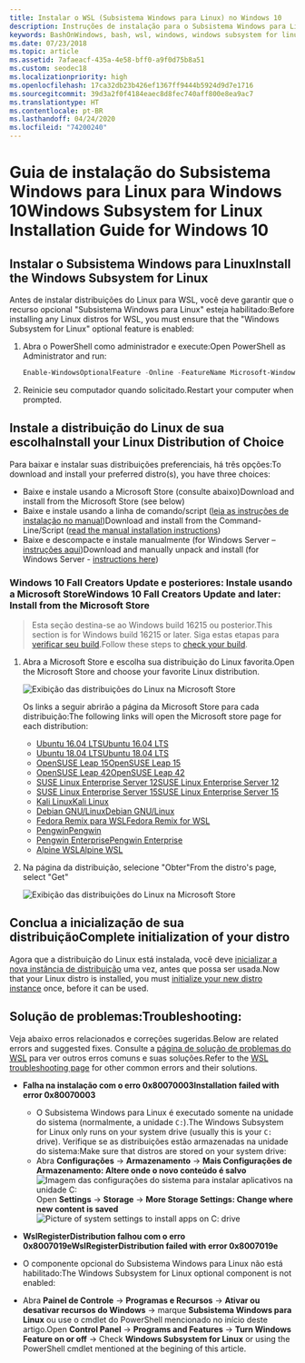 ```yaml
---
title: Instalar o WSL (Subsistema Windows para Linux) no Windows 10
description: Instruções de instalação para o Subsistema Windows para Linux no Windows 10.
keywords: BashOnWindows, bash, wsl, windows, windows subsystem for linux, windowssubsystem, ubuntu, debian, suse, windows 10, install
ms.date: 07/23/2018
ms.topic: article
ms.assetid: 7afaeacf-435a-4e58-bff0-a9f0d75b8a51
ms.custom: seodec18
ms.localizationpriority: high
ms.openlocfilehash: 17ca32db23b426ef1367ff9444b5924d9d7e1716
ms.sourcegitcommit: 39d3a2f0f4184eaec8d8fec740aff800e8ea9ac7
ms.translationtype: HT
ms.contentlocale: pt-BR
ms.lasthandoff: 04/24/2020
ms.locfileid: "74200240"
---
```

# <a name="windows-subsystem-for-linux-installation-guide-for-windows-10"></a><span data-ttu-id="fd051-104">Guia de instalação do Subsistema Windows para Linux para Windows 10</span><span class="sxs-lookup"><span data-stu-id="fd051-104">Windows Subsystem for Linux Installation Guide for Windows 10</span></span>

## <a name="install-the-windows-subsystem-for-linux"></a><span data-ttu-id="fd051-105">Instalar o Subsistema Windows para Linux</span><span class="sxs-lookup"><span data-stu-id="fd051-105">Install the Windows Subsystem for Linux</span></span>

<span data-ttu-id="fd051-106">Antes de instalar distribuições do Linux para WSL, você deve garantir que o recurso opcional "Subsistema Windows para Linux" esteja habilitado:</span><span class="sxs-lookup"><span data-stu-id="fd051-106">Before installing any Linux distros for WSL, you must ensure that the "Windows Subsystem for Linux" optional feature is enabled:</span></span>

1. <span data-ttu-id="fd051-107">Abra o PowerShell como administrador e execute:</span><span class="sxs-lookup"><span data-stu-id="fd051-107">Open PowerShell as Administrator and run:</span></span>
    ```powershell
    Enable-WindowsOptionalFeature -Online -FeatureName Microsoft-Windows-Subsystem-Linux
    ```

2. <span data-ttu-id="fd051-108">Reinicie seu computador quando solicitado.</span><span class="sxs-lookup"><span data-stu-id="fd051-108">Restart your computer when prompted.</span></span>

## <a name="install-your-linux-distribution-of-choice"></a><span data-ttu-id="fd051-109">Instale a distribuição do Linux de sua escolha</span><span class="sxs-lookup"><span data-stu-id="fd051-109">Install your Linux Distribution of Choice</span></span>
<span data-ttu-id="fd051-110">Para baixar e instalar suas distribuições preferenciais, há três opções:</span><span class="sxs-lookup"><span data-stu-id="fd051-110">To download and install your preferred distro(s), you have three choices:</span></span>
* <span data-ttu-id="fd051-111">Baixe e instale usando a Microsoft Store (consulte abaixo)</span><span class="sxs-lookup"><span data-stu-id="fd051-111">Download and install from the Microsoft Store (see below)</span></span>
* <span data-ttu-id="fd051-112">Baixe e instale usando a linha de comando/script ([leia as instruções de instalação no manual](install-manual.md))</span><span class="sxs-lookup"><span data-stu-id="fd051-112">Download and install from the Command-Line/Script ([read the manual installation instructions](install-manual.md))</span></span>
* <span data-ttu-id="fd051-113">Baixe e descompacte e instale manualmente (for Windows Server – [instruções aqui](install-on-server.md))</span><span class="sxs-lookup"><span data-stu-id="fd051-113">Download and manually unpack and install (for Windows Server - [instructions here](install-on-server.md))</span></span>

### <a name="windows-10-fall-creators-update-and-later-install-from-the-microsoft-store"></a><span data-ttu-id="fd051-114">Windows 10 Fall Creators Update e posteriores: Instale usando a Microsoft Store</span><span class="sxs-lookup"><span data-stu-id="fd051-114">Windows 10 Fall Creators Update and later: Install from the Microsoft Store</span></span>

> <span data-ttu-id="fd051-115">Esta seção destina-se ao Windows build 16215 ou posterior.</span><span class="sxs-lookup"><span data-stu-id="fd051-115">This section is for Windows build 16215 or later.</span></span>  <span data-ttu-id="fd051-116">Siga estas etapas para [verificar seu build](troubleshooting.md#check-your-build-number).</span><span class="sxs-lookup"><span data-stu-id="fd051-116">Follow these steps to [check your build](troubleshooting.md#check-your-build-number).</span></span> 

1. <span data-ttu-id="fd051-117">Abra a Microsoft Store e escolha sua distribuição do Linux favorita.</span><span class="sxs-lookup"><span data-stu-id="fd051-117">Open the Microsoft Store and choose your favorite Linux distribution.</span></span>

    ![Exibição das distribuições do Linux na Microsoft Store](media/store.png)

    <span data-ttu-id="fd051-119">Os links a seguir abrirão a página da Microsoft Store para cada distribuição:</span><span class="sxs-lookup"><span data-stu-id="fd051-119">The following links will open the Microsoft store page for each distribution:</span></span>

    * [<span data-ttu-id="fd051-120">Ubuntu 16.04 LTS</span><span class="sxs-lookup"><span data-stu-id="fd051-120">Ubuntu 16.04 LTS</span></span>](https://www.microsoft.com/store/apps/9pjn388hp8c9)
    * [<span data-ttu-id="fd051-121">Ubuntu 18.04 LTS</span><span class="sxs-lookup"><span data-stu-id="fd051-121">Ubuntu 18.04 LTS</span></span>](https://www.microsoft.com/store/apps/9N9TNGVNDL3Q)
    * [<span data-ttu-id="fd051-122">OpenSUSE Leap 15</span><span class="sxs-lookup"><span data-stu-id="fd051-122">OpenSUSE Leap 15</span></span>](https://www.microsoft.com/store/apps/9n1tb6fpvj8c)
    * [<span data-ttu-id="fd051-123">OpenSUSE Leap 42</span><span class="sxs-lookup"><span data-stu-id="fd051-123">OpenSUSE Leap 42</span></span>](https://www.microsoft.com/store/apps/9njvjts82tjx)
    * [<span data-ttu-id="fd051-124">SUSE Linux Enterprise Server 12</span><span class="sxs-lookup"><span data-stu-id="fd051-124">SUSE Linux Enterprise Server 12</span></span>](https://www.microsoft.com/store/apps/9p32mwbh6cns)
    * [<span data-ttu-id="fd051-125">SUSE Linux Enterprise Server 15</span><span class="sxs-lookup"><span data-stu-id="fd051-125">SUSE Linux Enterprise Server 15</span></span>](https://www.microsoft.com/store/apps/9pmw35d7fnlx)
    * [<span data-ttu-id="fd051-126">Kali Linux</span><span class="sxs-lookup"><span data-stu-id="fd051-126">Kali Linux</span></span>](https://www.microsoft.com/store/apps/9PKR34TNCV07)
    * [<span data-ttu-id="fd051-127">Debian GNU/Linux</span><span class="sxs-lookup"><span data-stu-id="fd051-127">Debian GNU/Linux</span></span>](https://www.microsoft.com/store/apps/9MSVKQC78PK6)
    * [<span data-ttu-id="fd051-128">Fedora Remix para WSL</span><span class="sxs-lookup"><span data-stu-id="fd051-128">Fedora Remix for WSL</span></span>](https://www.microsoft.com/store/apps/9n6gdm4k2hnc)
    * [<span data-ttu-id="fd051-129">Pengwin</span><span class="sxs-lookup"><span data-stu-id="fd051-129">Pengwin</span></span>](https://www.microsoft.com/store/apps/9NV1GV1PXZ6P)
    * [<span data-ttu-id="fd051-130">Pengwin Enterprise</span><span class="sxs-lookup"><span data-stu-id="fd051-130">Pengwin Enterprise</span></span>](https://www.microsoft.com/store/apps/9N8LP0X93VCP)
    * [<span data-ttu-id="fd051-131">Alpine WSL</span><span class="sxs-lookup"><span data-stu-id="fd051-131">Alpine WSL</span></span>](https://www.microsoft.com/store/apps/9p804crf0395)

1. <span data-ttu-id="fd051-132">Na página da distribuição, selecione "Obter"</span><span class="sxs-lookup"><span data-stu-id="fd051-132">From the distro's page, select "Get"</span></span>

    ![Exibição das distribuições do Linux na Microsoft Store](media/UbuntuStore.png)

## <a name="complete-initialization-of-your-distro"></a><span data-ttu-id="fd051-134">Conclua a inicialização de sua distribuição</span><span class="sxs-lookup"><span data-stu-id="fd051-134">Complete initialization of your distro</span></span>
<span data-ttu-id="fd051-135">Agora que a distribuição do Linux está instalada, você deve [inicializar a nova instância de distribuição](initialize-distro.md) uma vez, antes que possa ser usada.</span><span class="sxs-lookup"><span data-stu-id="fd051-135">Now that your Linux distro is installed, you must [initialize your new distro instance](initialize-distro.md) once, before it can be used.</span></span>

## <a name="troubleshooting"></a><span data-ttu-id="fd051-136">Solução de problemas:</span><span class="sxs-lookup"><span data-stu-id="fd051-136">Troubleshooting:</span></span> 

<span data-ttu-id="fd051-137">Veja abaixo erros relacionados e correções sugeridas.</span><span class="sxs-lookup"><span data-stu-id="fd051-137">Below are related errors and suggested fixes.</span></span> <span data-ttu-id="fd051-138">Consulte a [página de solução de problemas do WSL](troubleshooting.md) para ver outros erros comuns e suas soluções.</span><span class="sxs-lookup"><span data-stu-id="fd051-138">Refer to the [WSL troubleshooting page](troubleshooting.md) for other common errors and their solutions.</span></span>

* <span data-ttu-id="fd051-139">**Falha na instalação com o erro 0x80070003**</span><span class="sxs-lookup"><span data-stu-id="fd051-139">**Installation failed with error 0x80070003**</span></span>
    * <span data-ttu-id="fd051-140">O Subsistema Windows para Linux é executado somente na unidade do sistema (normalmente, a unidade `C:`).</span><span class="sxs-lookup"><span data-stu-id="fd051-140">The Windows Subsystem for Linux only runs on your system drive (usually this is your `C:` drive).</span></span> <span data-ttu-id="fd051-141">Verifique se as distribuições estão armazenadas na unidade do sistema:</span><span class="sxs-lookup"><span data-stu-id="fd051-141">Make sure that distros are stored on your system drive:</span></span>  
    * <span data-ttu-id="fd051-142">Abra **Configurações** -> **Armazenamento** -> **Mais Configurações de Armazenamento: Altere onde o novo conteúdo é salvo**
    ![Imagem das configurações do sistema para instalar aplicativos na unidade C:](media/AppStorage.png)</span><span class="sxs-lookup"><span data-stu-id="fd051-142">Open **Settings** -> **Storage** -> **More Storage Settings: Change where new content is saved**
![Picture of system settings to install apps on C: drive](media/AppStorage.png)</span></span>
    
    
 * <span data-ttu-id="fd051-143">**WslRegisterDistribution falhou com o erro 0x8007019e**</span><span class="sxs-lookup"><span data-stu-id="fd051-143">**WslRegisterDistribution failed with error 0x8007019e**</span></span>   
  * <span data-ttu-id="fd051-144">O componente opcional do Subsistema Windows para Linux não está habilitado:</span><span class="sxs-lookup"><span data-stu-id="fd051-144">The Windows Subsystem for Linux optional component is not enabled:</span></span> 
   * <span data-ttu-id="fd051-145">Abra **Painel de Controle** -> **Programas e Recursos** -> **Ativar ou desativar recursos do Windows** -> marque **Subsistema Windows para Linux** ou use o cmdlet do PowerShell mencionado no início deste artigo.</span><span class="sxs-lookup"><span data-stu-id="fd051-145">Open **Control Panel** -> **Programs and Features** -> **Turn Windows Feature on or off** -> Check **Windows Subsystem for Linux** or using the PowerShell cmdlet mentioned at the begining of this article.</span></span>
